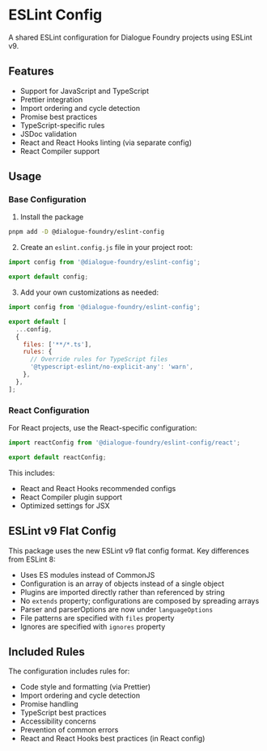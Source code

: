 # ESLint Config

A shared ESLint configuration for Dialogue Foundry projects using ESLint v9.

## Features

- Support for JavaScript and TypeScript
- Prettier integration
- Import ordering and cycle detection
- Promise best practices
- TypeScript-specific rules
- JSDoc validation
- React and React Hooks linting (via separate config)
- React Compiler support

## Usage

### Base Configuration

1. Install the package

```bash
pnpm add -D @dialogue-foundry/eslint-config
```

2. Create an `eslint.config.js` file in your project root:

```javascript
import config from '@dialogue-foundry/eslint-config';

export default config;
```

3. Add your own customizations as needed:

```javascript
import config from '@dialogue-foundry/eslint-config';

export default [
  ...config,
  {
    files: ['**/*.ts'],
    rules: {
      // Override rules for TypeScript files
      '@typescript-eslint/no-explicit-any': 'warn',
    },
  },
];
```

### React Configuration

For React projects, use the React-specific configuration:

```javascript
import reactConfig from '@dialogue-foundry/eslint-config/react';

export default reactConfig;
```

This includes:
- React and React Hooks recommended configs
- React Compiler plugin support
- Optimized settings for JSX

## ESLint v9 Flat Config

This package uses the new ESLint v9 flat config format. Key differences from ESLint 8:

- Uses ES modules instead of CommonJS
- Configuration is an array of objects instead of a single object
- Plugins are imported directly rather than referenced by string
- No `extends` property; configurations are composed by spreading arrays
- Parser and parserOptions are now under `languageOptions`
- File patterns are specified with `files` property
- Ignores are specified with `ignores` property

## Included Rules

The configuration includes rules for:

- Code style and formatting (via Prettier)
- Import ordering and cycle detection
- Promise handling
- TypeScript best practices
- Accessibility concerns
- Prevention of common errors
- React and React Hooks best practices (in React config) 